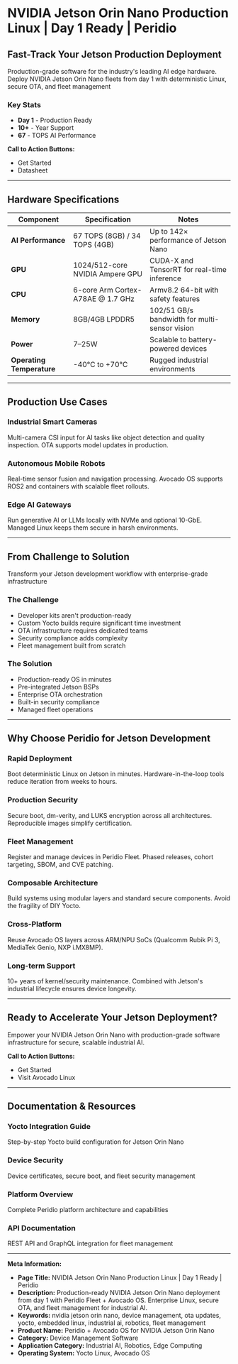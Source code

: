 # NVIDIA Jetson Orin Nano Production Linux | Day 1 Ready | Peridio

## Fast-Track Your Jetson Production Deployment

Production-grade software for the industry's leading AI edge hardware. Deploy NVIDIA Jetson Orin Nano fleets from day 1 with deterministic Linux, secure OTA, and fleet management

### Key Stats
- **Day 1** - Production Ready
- **10+** - Year Support
- **67** - TOPS AI Performance

**Call to Action Buttons:**
- Get Started
- Datasheet

---

## Hardware Specifications

| Component | Specification | Notes |
|-----------|---------------|-------|
| **AI Performance** | 67 TOPS (8GB) / 34 TOPS (4GB) | Up to 142× performance of Jetson Nano |
| **GPU** | 1024/512-core NVIDIA Ampere GPU | CUDA-X and TensorRT for real-time inference |
| **CPU** | 6-core Arm Cortex-A78AE @ 1.7 GHz | Armv8.2 64-bit with safety features |
| **Memory** | 8GB/4GB LPDDR5 | 102/51 GB/s bandwidth for multi-sensor vision |
| **Power** | 7–25W | Scalable to battery-powered devices |
| **Operating Temperature** | -40°C to +70°C | Rugged industrial environments |

---

## Production Use Cases

### Industrial Smart Cameras
Multi-camera CSI input for AI tasks like object detection and quality inspection. OTA supports model updates in production.

### Autonomous Mobile Robots
Real-time sensor fusion and navigation processing. Avocado OS supports ROS2 and containers with scalable fleet rollouts.

### Edge AI Gateways
Run generative AI or LLMs locally with NVMe and optional 10-GbE. Managed Linux keeps them secure in harsh environments.

---

## From Challenge to Solution
Transform your Jetson development workflow with enterprise-grade infrastructure

### The Challenge
- Developer kits aren't production-ready
- Custom Yocto builds require significant time investment
- OTA infrastructure requires dedicated teams
- Security compliance adds complexity
- Fleet management built from scratch

### The Solution
- Production-ready OS in minutes
- Pre-integrated Jetson BSPs
- Enterprise OTA orchestration
- Built-in security compliance
- Managed fleet operations

---

## Why Choose Peridio for Jetson Development

### Rapid Deployment
Boot deterministic Linux on Jetson in minutes. Hardware-in-the-loop tools reduce iteration from weeks to hours.

### Production Security
Secure boot, dm-verity, and LUKS encryption across all architectures. Reproducible images simplify certification.

### Fleet Management
Register and manage devices in Peridio Fleet. Phased releases, cohort targeting, SBOM, and CVE patching.

### Composable Architecture
Build systems using modular layers and standard secure components. Avoid the fragility of DIY Yocto.

### Cross-Platform
Reuse Avocado OS layers across ARM/NPU SoCs (Qualcomm Rubik Pi 3, MediaTek Genio, NXP i.MX8MP).

### Long-term Support
10+ years of kernel/security maintenance. Combined with Jetson's industrial lifecycle ensures device longevity.

---

## Ready to Accelerate Your Jetson Deployment?

Empower your NVIDIA Jetson Orin Nano with production-grade software infrastructure for secure, scalable industrial AI.

**Call to Action Buttons:**
- Get Started
- Visit Avocado Linux

---

## Documentation & Resources

### Yocto Integration Guide
Step-by-step Yocto build configuration for Jetson Orin Nano

### Device Security
Device certificates, secure boot, and fleet security management

### Platform Overview
Complete Peridio platform architecture and capabilities

### API Documentation
REST API and GraphQL integration for fleet management

---

**Meta Information:**
- **Page Title:** NVIDIA Jetson Orin Nano Production Linux | Day 1 Ready | Peridio
- **Description:** Production-ready NVIDIA Jetson Orin Nano deployment from day 1 with Peridio Fleet + Avocado OS. Enterprise Linux, secure OTA, and fleet management for industrial AI.
- **Keywords:** nvidia jetson orin nano, device management, ota updates, yocto, embedded linux, industrial ai, robotics, fleet management
- **Product Name:** Peridio + Avocado OS for NVIDIA Jetson Orin Nano
- **Category:** Device Management Software
- **Application Category:** Industrial AI, Robotics, Edge Computing
- **Operating System:** Yocto Linux, Avocado OS